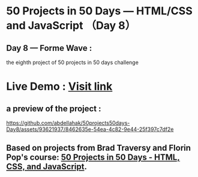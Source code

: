 # 50 Projects in 50 Days — HTML/CSS and JavaScript （Day 8）

## Day 8 — Forme Wave :

the eighth project of 50 projects in 50 days challenge

# Live Demo : <a href="https://abdellahak.github.io/50projects50days-Day8/">Visit link</a>

## a preview of the project :

https://github.com/abdellahak/50projects50days-Day8/assets/93621937/8462635e-54ea-4c82-9e44-25f397c7df2e

## Based on projects from Brad Traversy and Florin Pop's course: <a href="https://50projects50days.com">50 Projects in 50 Days - HTML, CSS, and JavaScript</a>.
